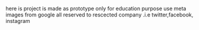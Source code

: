 here is project is made as prototype only for education purpose use meta images from google all reserved to rescected company .i.e twitter,facebook, instagram
